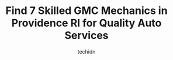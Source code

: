 ---
layout: ampstory
image: https://images.unsplash.com/photo-1610972221114-c48c6bb5d2eb?ixlib=rb-4.0.3&ixid=MnwxMjA3fDB8MHxwaG90by1wYWdlfHx8fGVufDB8fHx8&auto=format&fit=crop&w=640&h=853&q=80
author: techidn
featured: false
description: Entrust your vehicle to the 7 best GMC Mechanic in Providence RI, USA and experience the difference they can make. With their extensive knowledge, state-of-the-art facilities, and commitment
title: Find 7 Skilled GMC Mechanics in Providence RI for Quality Auto Services
cover:
   title: Find 7 Skilled GMC Mechanics in Providence RI for Quality Auto Services
   subtitle: Rickpate
   background: https://images.unsplash.com/photo-1610972221114-c48c6bb5d2eb?ixlib=rb-4.0.3&ixid=MnwxMjA3fDB8MHxwaG90by1wYWdlfHx8fGVufDB8fHx8&auto=format&fit=crop&w=640&h=853&q=80

pages: 
 - layout: thirds
   top: <h1>#1 Firestone Complete Auto Care</h1>
   bottom: "<p>We were in town visiting with our son when we had a major engine incident. We had used Firestone on North Main for our sons car. Brakes and radiator service and were plea</p>"
   background: https://www.knot35.com/toplist/wp-content/uploads/2023/06/best-gmc-mechanic-1-in-providence-ri-1685835653.jpeg
   backgroundblur: true
 - layout: thirds
   top: <h1>#2 Wally & Sons Auto Shop</h1>
   bottom: "<p>100 Waterman Ave, East Providence, RI 02914, United States</p>"
   background: https://www.knot35.com/toplist/wp-content/uploads/2023/06/best-gmc-mechanic-2-in-providence-ri-1685835654.jpeg
   cta:
      link: https://www.knot35.com/toplist/find-7-skilled-gmc-mechanics-in-providence-ri-for-quality-auto-services/
      text: Find 7 Skilled GMC Mechanics in Providence RI for Quality Auto Services
 - layout: thirds
   top: <h1>#3 Waynes Service Plus</h1>
   bottom: "<p>269 Silver Spring St, Providence, RI 02904, United States</p>"
   background: https://www.knot35.com/toplist/wp-content/uploads/2023/06/best-gmc-mechanic-3-in-providence-ri-1685835655.jpeg
   cta:
      link: https://www.knot35.com/toplist/find-7-skilled-gmc-mechanics-in-providence-ri-for-quality-auto-services/
      text: Find 7 Skilled GMC Mechanics in Providence RI for Quality Auto Services
 - layout: thirds
   top: <h1>#4 KING RICHARDS AUTO CENTER</h1>
   bottom: "<p>801 Taunton Ave, East Providence, RI 02914, United States</p>"
   background: https://images.unsplash.com/photo-1531169509526-f8f1fdaa4a67?ixlib=rb-4.0.3&ixid=MnwxMjA3fDB8MHxwaG90by1wYWdlfHx8fGVufDB8fHx8&auto=format&fit=crop&w=640&h=853&q=80
   cta:
      link: https://www.knot35.com/toplist/find-7-skilled-gmc-mechanics-in-providence-ri-for-quality-auto-services/
      text: Find 7 Skilled GMC Mechanics in Providence RI for Quality Auto Services
 - layout: thirds
   top: <h1>#5 Dormans Auto Center, Inc.</h1>
   bottom: "<p>434 Prospect St, Pawtucket, RI 02860, United States</p>"
   background: https://images.unsplash.com/photo-1533998839656-76f5e4b2bccb?ixlib=rb-4.0.3&ixid=MnwxMjA3fDB8MHxwaG90by1wYWdlfHx8fGVufDB8fHx8&auto=format&fit=crop&w=640&h=853&q=80
   cta:
      link: https://www.knot35.com/toplist/find-7-skilled-gmc-mechanics-in-providence-ri-for-quality-auto-services/
      text: Find 7 Skilled GMC Mechanics in Providence RI for Quality Auto Services
 - layout: thirds
   top: <h1>#6 Division Street Auto Sales & Service Inc.</h1>
   bottom: "<p>595 Division St, Pawtucket, RI 02861, United States</p>"
   background: https://images.unsplash.com/photo-1553949345-eb786bb3f7ba?ixlib=rb-4.0.3&ixid=MnwxMjA3fDB8MHxwaG90by1wYWdlfHx8fGVufDB8fHx8&auto=format&fit=crop&w=640&h=853&q=80
   cta:
      link: https://www.knot35.com/toplist/find-7-skilled-gmc-mechanics-in-providence-ri-for-quality-auto-services/
      text: Find 7 Skilled GMC Mechanics in Providence RI for Quality Auto Services
 - layout: thirds
   top: <h1>#7 PROVIDENCE AUTO BODY INC</h1>
   bottom: "<p>​350, 350 Silver Spring St, Providence, RI 02904, United States</p>"
   background: https://images.unsplash.com/photo-1595364397663-fca4f075d796?ixlib=rb-4.0.3&ixid=MnwxMjA3fDB8MHxwaG90by1wYWdlfHx8fGVufDB8fHx8&auto=format&fit=crop&w=640&h=853&q=80
   cta:
      link: https://www.knot35.com/toplist/find-7-skilled-gmc-mechanics-in-providence-ri-for-quality-auto-services/
      text: Find 7 Skilled GMC Mechanics in Providence RI for Quality Auto Services
 - layout: thirds
   middle: Continue reading...
   background: https://images.unsplash.com/photo-1536745287225-21d689278fd1?ixlib=rb-4.0.3&ixid=MnwxMjA3fDB8MHxwaG90by1wYWdlfHx8fGVufDB8fHx8&auto=format&fit=crop&w=640&h=853&q=80
   cta:
      link: https://www.knot35.com/toplist/find-7-skilled-gmc-mechanics-in-providence-ri-for-quality-auto-services/
      text: Find 7 Skilled GMC Mechanics in Providence RI for Quality Auto Services
      
---